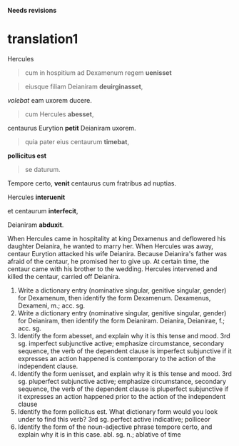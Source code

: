 **Needs revisions**

# translation1 

Hercules

> cum in hospitium ad Dexamenum regem **uenisset** 

> eiusque filiam Deianiram **deuirginasset**, 

*volebat* eam uxorem ducere. 


> cum Hercules **abesset**,

centaurus Eurytion **petit** Deianiram uxorem. 


> quia pater eius centaurum **timebat**, 

**pollicitus est** 

> se daturum.


Tempore certo, **venit** centaurus cum fratribus ad nuptias. 


Hercules **interuenit** 

et centaurum **interfecit**, 

Deianiram **abduxit**.



When Hercules came in hospitality at king Dexamenus and deflowered his daughter Deianira, he wanted to marry her. 
When Hercules was away, centaur Eurytion attacked his wife Deianira. 
Because Deianira's father was afraid of the centaur, he promised her to give up. 
At certain time, the centaur came with his brother to the wedding. 
Hercules intervened and killed the centaur, carried off Deianira.

1. Write a dictionary entry (nominative singular, genitive singular, gender) for Dexamenum, then identify the form Dexamenum.
Dexamenus, Dexameni, m.; acc. sg.
2. Write a dictionary entry (nominative singular, genitive singular, gender) for Deianiram, then identify the form Deianiram.
Deianira, Deianirae, f.; acc. sg.
3. Identify the form abesset, and explain why it is this tense and mood.
3rd sg. imperfect subjunctive active; emphasize circumstance, secondary sequence, the verb of the dependent clause is imperfect subjunctive if it expresses an action happened is contemporary to the action of the independent clause.
4. Identify the form uenisset, and explain why it is this tense and mood.
3rd sg. pluperfect subjunctive active; emphasize circumstance, secondary sequence, the verb of the dependent clause is pluperfect subjunctive if it expresses an action happened prior to the action of the independent clause 
5. Identify the form pollicitus est. What dictionary form would you look under to find this verb?
3rd sg. perfect active indicative; polliceor
6. Identify the form of the noun-adjective phrase tempore certo, and explain why it is in this case.
abl. sg. n.; ablative of time

